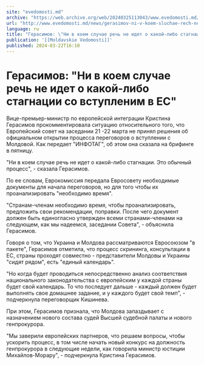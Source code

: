 ```yaml
---
site: "evedomosti.md"
archive: "https://web.archive.org/web/20240325113043/www.evedomosti.md/news/gerasimov-ni-v-koem-sluchae-rech-ne-idet-o-kakoj-libo-stagna"
url: "http://www.evedomosti.md/news/gerasimov-ni-v-koem-sluchae-rech-ne-idet-o-kakoj-libo-stagna"
language: ru
title: "Герасимов: \"Ни в коем случае речь не идет о какой-либо стагнации со вступленим в ЕС\""
publication: '[[Moldavskie Vedomosti]]'
published: 2024-03-22T16:10
---
```


# Герасимов: "Ни в коем случае речь не идет о какой-либо стагнации со вступленим в ЕС"

Вице-премьер-министр по европейской интеграции Кристина Герасимов прокомментировала ситуацию относительного того, что Европейский совет на заседании 21 -22 марта не принял решения об официальном открытии процесса переговоров о вступлении с Молдовой. Как передает "ИНФОТАГ", об этом она сказала на брифинге в пятницу.

"Ни в коем случае речь не идет о какой-либо стагнации. Это обычный процесс", - сказала Герасимов.

По ее словам, Еврокомиссия передала Евросовету необходимые документы для начала переговоров, но для того чтобы их проанализировать "необходимо время".

"Странам-членам необходимо время, чтобы проанализировать, предложить свои рекомендации, поправки. После чего документ должен быть единогласно утвержден всеми странами-членами на следующем, как мы надеемся, заседании Совета", - объяснила Герасимов.

Говоря о том, что Украина и Молдова рассматриваются Евросоюзом "в пакете", Герасимов отметила, что процесс скрининга, консультации в ЕС, страны проходят совместно - представители Молдовы и Украины "сидят рядом", есть "единый календарь".

"Но когда будет проводиться непосредственно анализ соответствия национального законодательства с европейским у каждой страны будет свой календарь. То что последует дальше - каждый должен будет выполнять свое домашнее задание, и у каждого будет свой темп", - подчеркнула переговорщик Кишинева.

При этом, Герасимов признала, что Молдова запаздывает с назначением нового состава судей Высшей судебной палаты и нового генпрокурора.

"Мы заверили европейских партнеров, что решаем вопросы, чтобы ускорить процесс, в том числе начать новый конкурс на должность генпрокурора в следующие недели, как говорила министр юстиции Михайлов-Морару", - подчеркнула Кристина Герасимов.